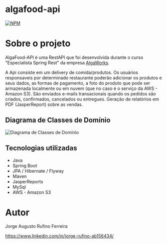 # algafood-api

[![NPM](https://img.shields.io/npm/l/react)](https://github.com/JorgeRufinoProgammer/algafood-api/blob/main/LICENSE) 

# Sobre o projeto

AlgaFood-API é uma RestAPI que foi desenvolvida durante o curso "Especialista Spring Rest" da empresa [AlgaWorks](https://www.algaworks.com/ "Site da AlgaWorks").

A Api consiste em um delivery de comida/produtos. Os usuários responsaveis por determinado restaurante poderão adicionar os produtos e seus dados, as formas de pagamento, a foto do produto que pode ser 
armazenada localmente ou em nuvem (que no caso é o serviço da AWS - Amazon S3). São enviados e-mails transacionais quando os pedidos são criados, confirmados, cancelados ou entregues. Geração de relatórios 
em PDF (JasperReport) sobre as vendas.

## Diagrama de Classes de Domínio
![Diagrama de Classes de Domínio](https://assets.algaworks.com/portal/content/especialista-spring-rest/images/diagrama-de-classes-de-dominio.jpg)

## Tecnologias utilizadas
- Java
- Spring Boot
- JPA / Hibernate / Flyway
- Maven
- JasperReports
- MySql
- AWS - Amazon S3

# Autor

Jorge Augusto Rufino Ferreira

https://www.linkedin.com/in/jorge-rufino-ab156434/
